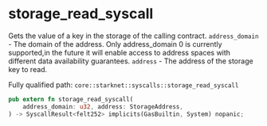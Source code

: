 # storage_read_syscall

Gets the value of a key in the storage of the calling contract. `address_domain` - The domain of the address. Only address_domain 0 is currently supported,in the future it will enable access to address spaces with different data availability
guarantees.
`address` - The address of the storage key to read.

Fully qualified path: `core::starknet::syscalls::storage_read_syscall`

```rust
pub extern fn storage_read_syscall(
    address_domain: u32, address: StorageAddress,
) -> SyscallResult<felt252> implicits(GasBuiltin, System) nopanic;
```

